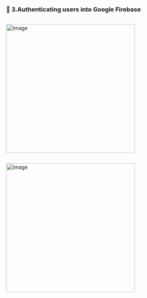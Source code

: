 ### 🔷 3.Authenticating users into Google Firebase

```swift

```

<img width="350" alt="image" src="">

```swift

```

<img width="350" alt="image" src="">
